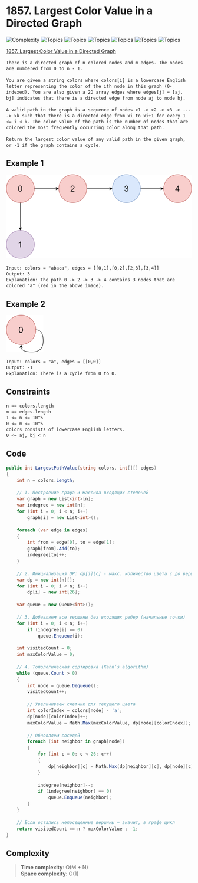 # 1857. Largest Color Value in a Directed Graph

![Complexity](https://img.shields.io/badge/hard-red)
![Topics](https://img.shields.io/badge/hash_table-blue)
![Topics](https://img.shields.io/badge/dynamic_programming-blue)
![Topics](https://img.shields.io/badge/graph-blue)
![Topics](https://img.shields.io/badge/topological_sort-blue)
![Topics](https://img.shields.io/badge/memoization-blue)
![Topics](https://img.shields.io/badge/counting-blue)

[1857. Largest Color Value in a Directed Graph](https://leetcode.com/problems/largest-color-value-in-a-directed-graph/description/?envType=daily-question&envId=2025-05-26)

```
There is a directed graph of n colored nodes and m edges. The nodes are numbered from 0 to n - 1.

You are given a string colors where colors[i] is a lowercase English letter representing the color of the ith node in this graph (0-indexed). You are also given a 2D array edges where edges[j] = [aj, bj] indicates that there is a directed edge from node aj to node bj.

A valid path in the graph is a sequence of nodes x1 -> x2 -> x3 -> ... -> xk such that there is a directed edge from xi to xi+1 for every 1 <= i < k. The color value of the path is the number of nodes that are colored the most frequently occurring color along that path.

Return the largest color value of any valid path in the given graph, or -1 if the graph contains a cycle.
```

## Example 1

![png](Resources/1857_1.png)

```
Input: colors = "abaca", edges = [[0,1],[0,2],[2,3],[3,4]]
Output: 3
Explanation: The path 0 -> 2 -> 3 -> 4 contains 3 nodes that are colored "a" (red in the above image).
```

## Example 2

![png](Resources/1857_2.png)

```
Input: colors = "a", edges = [[0,0]]
Output: -1
Explanation: There is a cycle from 0 to 0.

```

## Constraints

```
n == colors.length
m == edges.length
1 <= n <= 10^5
0 <= m <= 10^5
colors consists of lowercase English letters.
0 <= aj, bj < n
```

## Code

```csharp
public int LargestPathValue(string colors, int[][] edges)
{
    int n = colors.Length;

    // 1. Построение графа и массива входящих степеней
    var graph = new List<int>[n];
    var indegree = new int[n];
    for (int i = 0; i < n; i++)
        graph[i] = new List<int>();

    foreach (var edge in edges)
    {
        int from = edge[0], to = edge[1];
        graph[from].Add(to);
        indegree[to]++;
    }

    // 2. Инициализация DP: dp[i][c] - макс. количество цвета c до вершины i
    var dp = new int[n][];
    for (int i = 0; i < n; i++)
        dp[i] = new int[26];

    var queue = new Queue<int>();

    // 3. Добавляем все вершины без входящих ребер (начальные точки)
    for (int i = 0; i < n; i++)
        if (indegree[i] == 0)
            queue.Enqueue(i);

    int visitedCount = 0;
    int maxColorValue = 0;

    // 4. Топологическая сортировка (Kahn’s algorithm)
    while (queue.Count > 0)
    {
        int node = queue.Dequeue();
        visitedCount++;

        // Увеличиваем счетчик для текущего цвета
        int colorIndex = colors[node] - 'a';
        dp[node][colorIndex]++;
        maxColorValue = Math.Max(maxColorValue, dp[node][colorIndex]);

        // Обновляем соседей
        foreach (int neighbor in graph[node])
        {
            for (int c = 0; c < 26; c++)
            {
                dp[neighbor][c] = Math.Max(dp[neighbor][c], dp[node][c]);
            }

            indegree[neighbor]--;
            if (indegree[neighbor] == 0)
                queue.Enqueue(neighbor);
        }
    }

    // Если остались непосещенные вершины — значит, в графе цикл
    return visitedCount == n ? maxColorValue : -1;
}
```

## Complexity

> **Time complexity**: O(M + N)  
> **Space complexity**: O(1)
